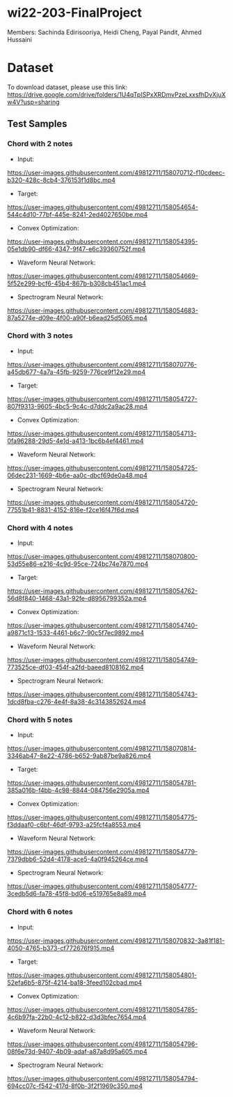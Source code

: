 # wi22-203-FinalProject

Members: Sachinda Edirisooriya, Heidi Cheng, Payal Pandit, Ahmed Hussaini

# Dataset

To download dataset, please use this link: https://drive.google.com/drive/folders/1U4qTpISPxXRDmvPzeLxxsfhDvXjuXw4V?usp=sharing

## Test Samples
### Chord with 2 notes
* Input:


https://user-images.githubusercontent.com/49812711/158070712-f10cdeec-b320-428c-8cb4-376153f1d8bc.mp4


* Target: 


https://user-images.githubusercontent.com/49812711/158054654-544c4d10-77bf-445e-8241-2ed4027650be.mp4


* Convex Optimization: 


https://user-images.githubusercontent.com/49812711/158054395-05e1db90-df66-4347-9f47-e6c39360752f.mp4


* Waveform Neural Network: 


https://user-images.githubusercontent.com/49812711/158054669-5f52e299-bcf6-45b4-867b-b308cb451ac1.mp4


* Spectrogram Neural Network: 


https://user-images.githubusercontent.com/49812711/158054683-87a5274e-d09e-4f00-a90f-b6ead25d5065.mp4


### Chord with 3 notes
* Input: 


https://user-images.githubusercontent.com/49812711/158070776-a45db677-4a7a-45fb-9259-776ce9f12e29.mp4


* Target: 


https://user-images.githubusercontent.com/49812711/158054727-807f9313-9605-4bc5-9c4c-d7ddc2a9ac28.mp4


* Convex Optimization: 


https://user-images.githubusercontent.com/49812711/158054713-0fa96288-29d5-4e1d-a413-1bc6b4ef4461.mp4


* Waveform Neural Network: 


https://user-images.githubusercontent.com/49812711/158054725-06dec231-1669-4b6e-aa0c-dbcf69de0a48.mp4


* Spectrogram Neural Network: 


https://user-images.githubusercontent.com/49812711/158054720-77551b41-8831-4152-816e-f2ce16f47f6d.mp4


### Chord with 4 notes
* Input: 


https://user-images.githubusercontent.com/49812711/158070800-53d55e86-e216-4c9d-95ce-724bc74e7870.mp4


* Target: 


https://user-images.githubusercontent.com/49812711/158054762-56d8f840-1468-43a1-92fe-d8956799352a.mp4


* Convex Optimization: 


https://user-images.githubusercontent.com/49812711/158054740-a9871c13-1533-4461-b6c7-90c5f7ec9892.mp4


* Waveform Neural Network: 


https://user-images.githubusercontent.com/49812711/158054749-773525ce-df03-454f-a2fd-baeed8108162.mp4


* Spectrogram Neural Network: 


https://user-images.githubusercontent.com/49812711/158054743-1dcd8fba-c276-4e4f-8a38-4c3143852624.mp4


### Chord with 5 notes
* Input: 


https://user-images.githubusercontent.com/49812711/158070814-3346ab47-8e22-4786-b652-9ab87be9a826.mp4


* Target: 


https://user-images.githubusercontent.com/49812711/158054781-385a016b-f4bb-4c98-8844-084756e2905a.mp4


* Convex Optimization: 


https://user-images.githubusercontent.com/49812711/158054775-f3ddaaf0-c6bf-46df-9793-a25fcf4a8553.mp4


* Waveform Neural Network: 


https://user-images.githubusercontent.com/49812711/158054779-7379dbb6-52d4-4178-ace5-4a0f945264ce.mp4


* Spectrogram Neural Network: 


https://user-images.githubusercontent.com/49812711/158054777-3cedb5d6-fa78-45f8-bd06-e519765e8a89.mp4


### Chord with 6 notes
* Input: 


https://user-images.githubusercontent.com/49812711/158070832-3a81f181-4050-4765-b373-cf772676f915.mp4


* Target: 


https://user-images.githubusercontent.com/49812711/158054801-52efa6b5-875f-4214-ba18-3feed102cbad.mp4


* Convex Optimization: 


https://user-images.githubusercontent.com/49812711/158054785-4c6b97fa-22b0-4c12-b822-d3d3bfec7654.mp4



* Waveform Neural Network: 


https://user-images.githubusercontent.com/49812711/158054796-08f6e73d-9407-4b09-adaf-a87a8d95a605.mp4


* Spectrogram Neural Network: 


https://user-images.githubusercontent.com/49812711/158054794-694cc07c-f542-417d-8f0b-3f2f1969c350.mp4

